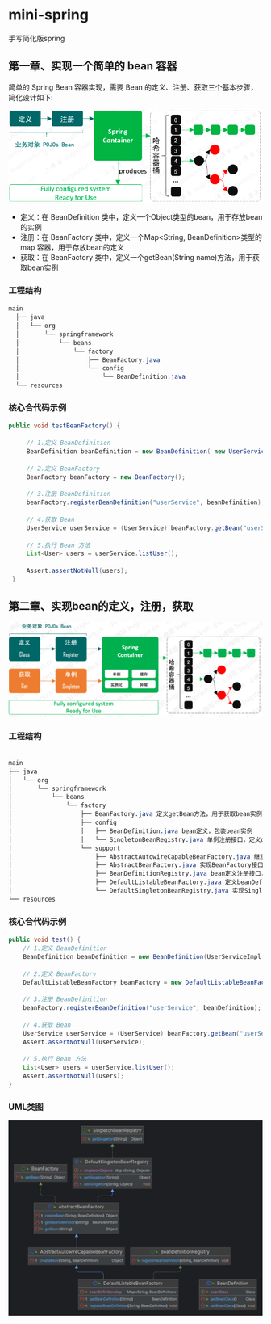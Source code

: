 # mini-spring
手写简化版spring

## 第一章、实现一个简单的 bean 容器

简单的 Spring Bean 容器实现，需要 Bean 的定义、注册、获取三个基本步骤，简化设计如下:

![img.png](doc/images/img.png)

- 定义：在 BeanDefinition 类中，定义一个Object类型的bean，用于存放bean的实例
- 注册：在 BeanFactory 类中，定义一个Map<String, BeanDefinition>类型的 map 容器，用于存放bean的定义
- 获取：在 BeanFactory 类中，定义一个getBean(String name)方法，用于获取bean实例

### 工程结构
```css
main
  ├── java
  │   └── org
  │       └── springframework
  │           └── beans
  │               └── factory
  │                   ├── BeanFactory.java
  │                   └── config
  │                       └── BeanDefinition.java
  └── resources
```

### 核心合代码示例
```java
public void testBeanFactory() {

     // 1.定义 BeanDefinition
     BeanDefinition beanDefinition = new BeanDefinition( new UserServiceImpl());
     
     // 2.定义 BeanFactory
     BeanFactory beanFactory = new BeanFactory();
     
     // 3.注册 BeanDefinition
     beanFactory.registerBeanDefinition("userService", beanDefinition);
     
     // 4.获取 Bean
     UserService userService = (UserService) beanFactory.getBean("userService");
     
     // 5.执行 Bean 方法
     List<User> users = userService.listUser();
     
     Assert.assertNotNull(users);
 }
```


## 第二章、实现bean的定义，注册，获取

![img.png](doc/images/img1.png)

### 工程结构
```css

main
├── java
│   └── org
│       └── springframework
│           └── beans
│               └── factory
│                   ├── BeanFactory.java 定义getBean方法，用于获取bean实例
│                   ├── config
│                   │   ├── BeanDefinition.java bean定义，包装bean实例
│                   │   └── SingletonBeanRegistry.java 单例注册接口，定义getSingleton方法，通过beanName获取bean实例
│                   └── support
│                       ├── AbstractAutowireCapableBeanFactory.java 继承AbstractBeanFactory类，实现根据beanDefiniiton创建bean的createBean方法
│                       ├── AbstractBeanFactory.java 实现BeanFactory接口，实现getBean方法，用于获取bean实例；继承DefaultSingletonBeanRegistry类，继承获取和注册单例bean实例的能力
│                       ├── BeanDefinitionRegistry.java bean定义注册接口，定义registerBeanDefinition方法，用于注册bean定义
│                       ├── DefaultListableBeanFactory.java 定义beanDefinitionMap属性，用于存放bean定义，实现注册和获取 beanDefinition 的能力
│                       └── DefaultSingletonBeanRegistry.java 实现SingletonBeanRegistry接口，定义singletonObjects属性，用于存放单例bean实例，新增addSingleton方法，用于注册单例bean实例
└── resources

```
### 核心合代码示例
```java
public void test() {
    // 1.定义 BeanDefinition
    BeanDefinition beanDefinition = new BeanDefinition(UserServiceImpl.class);
    
    // 2.定义 BeanFactory
    DefaultListableBeanFactory beanFactory = new DefaultListableBeanFactory();
    
    // 3.注册 BeanDefinition
    beanFactory.registerBeanDefinition("userService", beanDefinition);
    
    // 4.获取 Bean
    UserService userService = (UserService) beanFactory.getBean("userService");
    Assert.assertNotNull(userService);
    
    // 5.执行 Bean 方法
    List<User> users = userService.listUser();
    Assert.assertNotNull(users);
}
```

### UML类图
![img.png](doc/images/spring-chapter-2-UML.png)